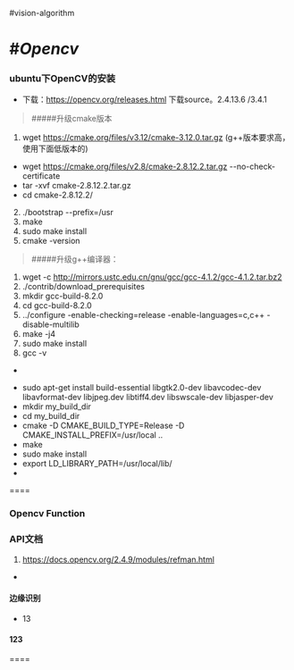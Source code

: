 #vision-algorithm


#*Opencv*
===
### ubuntu下OpenCV的安装
* 下载：https://opencv.org/releases.html 下载source。2.4.13.6 /3.4.1

>#####升级cmake版本
1. wget https://cmake.org/files/v3.12/cmake-3.12.0.tar.gz (g++版本要求高，使用下面低版本的)
* wget https://cmake.org/files/v2.8/cmake-2.8.12.2.tar.gz --no-check-certificate
*  tar -xvf cmake-2.8.12.2.tar.gz 
* cd cmake-2.8.12.2/ 
2. ./bootstrap --prefix=/usr
3. make
4. sudo make install
5. cmake -version

>#####升级g++编译器：
1. wget -c http://mirrors.ustc.edu.cn/gnu/gcc/gcc-4.1.2/gcc-4.1.2.tar.bz2      
2. ./contrib/download_prerequisites
3. mkdir gcc-build-8.2.0
4.  cd gcc-build-8.2.0  
5. ../configure -enable-checking=release -enable-languages=c,c++ -disable-multilib  
6. make -j4
7. sudo make install
8. gcc -v


* ~~~sudo apt-get install cmake ~~~


* sudo apt-get install build-essential libgtk2.0-dev libavcodec-dev libavformat-dev libjpeg.dev libtiff4.dev libswscale-dev libjasper-dev  
* mkdir my_build_dir
* cd  my_build_dir
* cmake -D CMAKE_BUILD_TYPE=Release -D CMAKE_INSTALL_PREFIX=/usr/local ..
* make 
* sudo make install
* export LD_LIBRARY_PATH=/usr/local/lib/
*
====
### Opencv Function

### API文档
>
1. https://docs.opencv.org/2.4.9/modules/refman.html
* 

#### 边缘识别
> 
* 13

####  123

====








